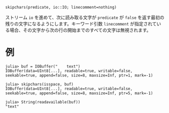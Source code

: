```
skipchars(predicate, io::IO; linecomment=nothing)
```

ストリーム `io` を進めて、次に読み取る文字が `predicate` が `false` を返す最初の残りの文字になるようにします。キーワード引数 `linecomment` が指定されている場合、その文字から次の行の開始までのすべての文字は無視されます。

# 例

```jldoctest
julia> buf = IOBuffer("    text")
IOBuffer(data=UInt8[...], readable=true, writable=false, seekable=true, append=false, size=8, maxsize=Inf, ptr=1, mark=-1)

julia> skipchars(isspace, buf)
IOBuffer(data=UInt8[...], readable=true, writable=false, seekable=true, append=false, size=8, maxsize=Inf, ptr=5, mark=-1)

julia> String(readavailable(buf))
"text"
```
